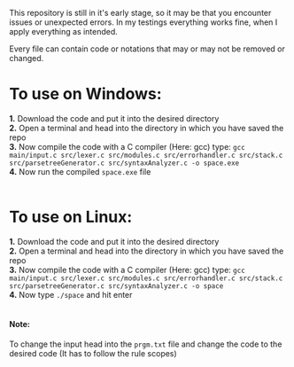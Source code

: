 This repository is still in it's early stage, so it may be that you encounter issues or unexpected errors.
In my testings everything works fine, when I apply everything as intended.

Every file can contain code or notations that may or may not be removed or changed.

<h1>To use on Windows:</h1>
<b>1.</b> Download the code and put it into the desired directory<br>
<b>2.</b> Open a terminal and head into the directory in which you have saved the repo<br>
<b>3.</b>  Now compile the code with a C compiler (Here: gcc) type: <code>gcc main/input.c src/lexer.c src/modules.c src/errorhandler.c src/stack.c src/parsetreeGenerator.c src/syntaxAnalyzer.c -o space.exe</code><br>
<b>4.</b> Now run the compiled <code>space.exe</code> file
<br><br>
<h1>To use on Linux:</h1>
<b>1.</b> Download the code and put it into the desired directory<br>
<b>2.</b> Open a terminal and head into the directory in which you have saved the repo<br>
<b>3.</b> Now compile the code with a C compiler (Here: gcc) type: <code>gcc main/input.c src/lexer.c src/modules.c src/errorhandler.c src/stack.c src/parsetreeGenerator.c src/syntaxAnalyzer.c -o space</code><br>
<b>4.</b> Now type <code>./space</code> and hit enter
<br><br>
<h4>Note:</h4>
To change the input head into the <code>prgm.txt</code> file and change the code to the desired code (It has to follow the rule scopes)
